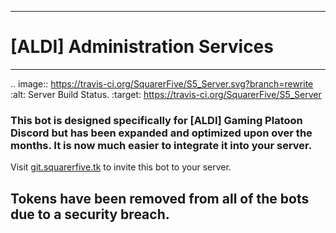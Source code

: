 -----------------------
# [ALDI] Administration Services
-----------------------
.. image:: https://travis-ci.org/SquarerFive/S5_Server.svg?branch=rewrite
   :alt: Server Build Status.
   :target: https://travis-ci.org/SquarerFive/S5_Server
### This bot is designed specifically for [ALDI] Gaming Platoon Discord but has been expanded and optimized upon over the months. It is now much easier to integrate it into your server.
Visit [git.squarerfive.tk](http://git.squarerfive.tk/) to invite this bot to your server.
## Tokens have been removed from all of the bots due to a security breach.
